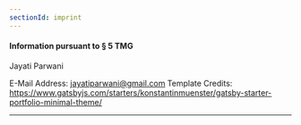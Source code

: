 ```yaml
---
sectionId: imprint
---
```


#### Information pursuant to § 5 TMG

Jayati Parwani <br />


E-Mail Address: <u>jayatiparwani@gmail.com</u>
Template Credits: <u> https://www.gatsbyjs.com/starters/konstantinmuenster/gatsby-starter-portfolio-minimal-theme/</u>

---


